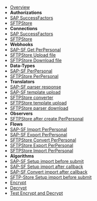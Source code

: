 - [Overview](overview.md)
- **Authorizations**
- [SAP SuccessFactors](authorizations/sap-success-factors.md)
- [SFTPStore](authorizations/sftp-store.md)
- **Connections**
- [SAP SuccessFactors](connections/sap-success-factors.md)
- [SFTPStore](connections/sftp-store.md)
- **Webhooks**
- [SAP-SF Get PerPersonal](webhooks/sap-success-factors-get-perpersonal.md)
- [SFTPStore Upload file](webhooks/sftp-store-upload-file.md)
- [SFTPStore Download file](webhooks/sftp-store-download-file.md)
- **Data-Types**
- [SAP-SF PerPersonal](data-types/SAPSuccessFactors-PerPersonal.md)
- [SFTPStore PerPersonal](data-types/SFTPStore-PerPersonal.md)
- **Translators**
- [SAP-SF parser response](translators/parse_from_sapsf_api_response_to_sapsf_perpersonal.md)
- [SAP-SF template upload](translators/parse_from_sapsf_perpersonal_to_sftp_server_uplaod_request.md)
- [SFTPStore converter](translators/parse_from_sapsf_to_sftpstore_perpersonal.md)
- [SFTPStore template upload](translators/parse_from_sftpstore_perpersonal_to_sftpstore_uplaod_request.md)
- [SFTPStore parser download](translators/parse_from_sftp_server_download_response_to_sftpstore_perpersonal.md)
- **Observers**
- [SFTPStore after create PerPersonal](observers/SFTPStore-PerPersonal-throw_after_creating.md)
- **Flows**
- [SAP-SF Import PerPersonal](flows/sapsf-do_import_from_sapsf_perpersonal.md)
- [SAP-SF Export PerPersonal](flows/sapsf-do_export_to_sftpstore_perpersonal.md)
- [SFTPStore Convert PerPersonal](flows/sftpstore-do_convert_from_sapsf_perpersonal.md)
- [SFTPStore Export PerPersonal](flows/sftpstore-do_export_to_sftp_server_perpersonal.md)
- [SFTPStore Import PerPersonal](flows/sftpstore-do_import_from_sftp_server_perpersonal.md)
- **Algorithms**
- [SAP-SF Setup import before submit](algorithms/sapsf-setup_import_before_submit.md)
- [SAP-SF Setup import after callback](algorithms/sapsf-setup_import_next_page_after_callback.md)
- [SAP-SF Convert import after callback](algorithms/sapsf-convert_import_perpersonal_after_callback.md)
- [SFTP-Store Setup import before submit](algorithms/sftpstore-setup_import_before_submit.md)
- [Encrypt](algorithms/miesh-encrypt.md)
- [Decrypt](algorithms/miesh-decrypt.md)
- [Test Encrypt and Decrypt](algorithms/miesh-encrypt-decrypt.md)
